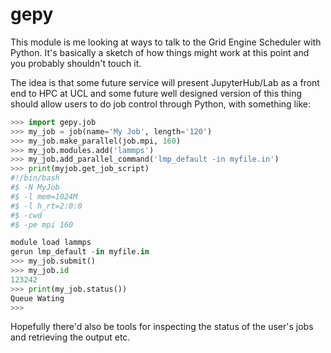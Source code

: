 # gepy

This module is me looking at ways to talk to the Grid Engine Scheduler with Python.  It's basically a sketch of how things might work at this point and you probably shouldn't touch it.

The idea is that some future service will present JupyterHub/Lab as a front end to HPC at UCL and some future well designed version of this thing should allow users to do job control through Python, with something like:

```python
>>> import gepy.job
>>> my_job = job(name='My Job', length='120')
>>> my_job.make_parallel(job.mpi, 160)
>>> my_job.modules.add('lammps')
>>> my_job.add_parallel_command('lmp_default -in myfile.in')
>>> print(myjob.get_job_script)
#!/bin/bash
#$ -N MyJob
#$ -l mem=1024M
#$ -l h_rt=2:0:0
#$ -cwd
#$ -pe mpi 160

module load lammps
gerun lmp_default -in myfile.in
>>> my_job.submit()
>>> my_job.id
123242
>>> print(my_job.status())
Queue Wating
>>> 
```

Hopefully there'd also be tools for inspecting the status of the user's jobs and retrieving the output etc.